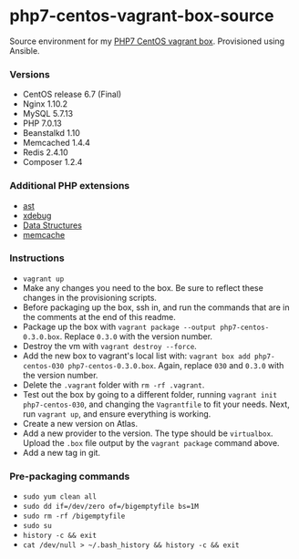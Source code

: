 # php7-centos-vagrant-box-source

Source environment for my [PHP7 CentOS vagrant box](https://atlas.hashicorp.com/server4001/boxes/php7-centos). Provisioned using Ansible.

### Versions

* CentOS release 6.7 (Final)
* Nginx 1.10.2
* MySQL 5.7.13
* PHP 7.0.13
* Beanstalkd 1.10
* Memcached 1.4.4
* Redis 2.4.10
* Composer 1.2.4

### Additional PHP extensions

* [ast](https://github.com/nikic/php-ast)
* [xdebug](https://xdebug.org/)
* [Data Structures](http://docs.php.net/manual/en/book.ds.php)
* [memcache](http://php.net/manual/en/book.memcache.php)

### Instructions

* `vagrant up`
* Make any changes you need to the box. Be sure to reflect these changes in the provisioning scripts.
* Before packaging up the box, ssh in, and run the commands that are in the comments at the end of this readme.
* Package up the box with `vagrant package --output php7-centos-0.3.0.box`. Replace `0.3.0` with the version number.
* Destroy the vm with `vagrant destroy --force`.
* Add the new box to vagrant's local list with: `vagrant box add php7-centos-030 php7-centos-0.3.0.box`. Again, replace `030` and `0.3.0` with the version number.
* Delete the `.vagrant` folder with `rm -rf .vagrant`.
* Test out the box by going to a different folder, running `vagrant init php7-centos-030`, and changing the `Vagrantfile` to fit your needs. Next, run `vagrant up`, and ensure everything is working.
* Create a new version on Atlas.
* Add a new provider to the version. The type should be `virtualbox`. Upload the `.box` file output by the `vagrant package` command above.
* Add a new tag in git.

### Pre-packaging commands

* `sudo yum clean all`
* `sudo dd if=/dev/zero of=/bigemptyfile bs=1M`
* `sudo rm -rf /bigemptyfile`
* `sudo su`
* `history -c && exit`
* `cat /dev/null > ~/.bash_history && history -c && exit`
